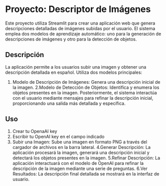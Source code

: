 # Proyecto: Descriptor de Imágenes

Este proyecto utiliza Streamlit para crear una aplicación web que genera descripciones detalladas de imágenes subidas por el usuario. El sistema emplea dos modelos de aprendizaje automático: uno para la generación de descripciones de imágenes y otro para la detección de objetos.

## Descripción
La aplicación permite a los usuarios subir una imagen y obtener una descripción detallada en español. Utiliza dos modelos principales:

  1. Modelo de Descripción de Imágenes: Genera una descripción inicial de la imagen.
  2.Modelo de Detección de Objetos: Identifica y enumera los objetos presentes en la imagen.
Posteriormente, el sistema interactúa con el usuario mediante mensajes para refinar la descripción inicial, proporcionando una salida más detallada y específica.

## Uso

1. Crear tu OpenaAI key
2. Escribir tu OpenAI key en el campo indicado
3. Subir una Imagen: Sube una imagen en formato PNG a través del cargador de archivos en la barra lateral.
4.Generar Descripción: La aplicación procesará la imagen, generará una descripción inicial y detectará los objetos presentes en la imagen.
5.Refinar Descripción: La aplicación interactuará con el modelo de OpenAI para refinar la descripción de la imagen mediante una serie de preguntas.
6.Ver Resultados: La descripción final detallada se mostrará en la interfaz de usuario.
